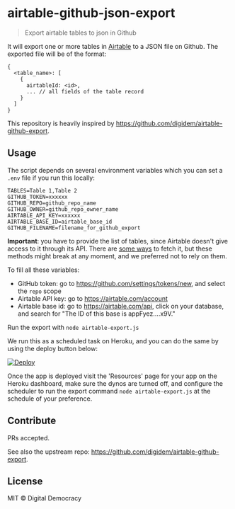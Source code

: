 # airtable-github-json-export

> Export airtable tables to json in Github

It will export one or more tables in [Airtable](https://airtable.com/) to a JSON
file on Github. The exported file will be of the format:

```
{
  <table_name>: [
    {
      airtableId: <id>,
      ... // all fields of the table record
    }
  ]
}
```

This repository is heavily inspired by
https://github.com/digidem/airtable-github-export.

## Usage

The script depends on several environment variables which you can set a `.env`
file if you run this locally:

```
TABLES=Table 1,Table 2
GITHUB_TOKEN=xxxxxx
GITHUB_REPO=github_repo_name
GITHUB_OWNER=github_repo_owner_name
AIRTABLE_API_KEY=xxxxxx
AIRTABLE_BASE_ID=airtable_base_id
GITHUB_FILENAME=filename_for_github_export
```

**Important**: you have to provide the list of tables, since Airtable doesn't
give access to it through its API. There are
[some ways](https://github.com/cape-io/airtable-schema) to fetch it, but these
methods might break at any moment, and we preferred not to rely on them.

To fill all these variables:

- GitHub token: go to https://github.com/settings/tokens/new, and select the
  <code>repo</code> scope
- Airtable API key: go to https://airtable.com/account
- Airtable base id: go to https://airtable.com/api, click on your database, and
  search for "The ID of this base is appFyez....x9V."

Run the export with `node airtable-export.js`

We run this as a scheduled task on Heroku, and you can do the same by using the
deploy button below:

[![Deploy](https://www.herokucdn.com/deploy/button.svg)](https://heroku.com/deploy)

Once the app is deployed visit the 'Resources' page for your app on the Heroku
dashboard, make sure the dynos are turned off, and configure the scheduler to
run the export command `node airtable-export.js` at the schedule of your
preference.

## Contribute

PRs accepted.

See also the upstream repo: https://github.com/digidem/airtable-github-export.

## License

MIT © Digital Democracy
